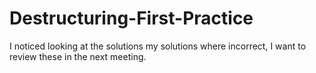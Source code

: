 # Destructuring-First-Practice
I noticed looking at the solutions my solutions where incorrect, I want to review these in the next meeting.
